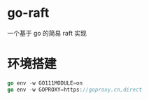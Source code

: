 # go-raft
一个基于 go 的简易 raft 实现

# 环境搭建

```go
go env -w GO111MODULE=on
go env -w GOPROXY=https://goproxy.cn,direct
```


